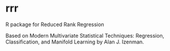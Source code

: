 # rrr
R package for Reduced Rank Regression

Based on Modern Multivariate Statistical Techniques: Regression, Classification, and Manifold Learning by Alan J. Izenman.
